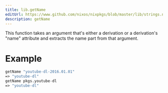 ```yaml
---
title: lib.getName
editUrl: https://www.github.com/nixos/nixpkgs/blob/master/lib/strings.nix#L1004C13
description: getName
---
```


This function takes an argument that's either a derivation or a
derivation's "name" attribute and extracts the name part from that
argument.

# Example

```nix
getName "youtube-dl-2016.01.01"
=> "youtube-dl"
getName pkgs.youtube-dl
=> "youtube-dl"
```
